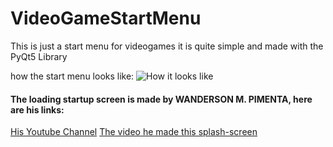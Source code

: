 # VideoGameStartMenu
This is just a start menu for videogames it is quite simple and made with the PyQt5 Library

how the start menu looks like:
![How it looks like](https://user-images.githubusercontent.com/85494077/192141494-147a72aa-98a2-4110-82e3-25080c87e6e9.png)

#### The loading startup screen is made by WANDERSON M. PIMENTA, here are his links:
[His Youtube Channel](https://www.youtube.com/c/WandersonIsMe)
[The video he made this splash-screen](https://www.youtube.com/watch?v=Ap865V3sAdw)

